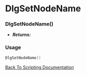 # DlgSetNodeName

### DlgSetNodeName()
- ***Returns:*** 

### Usage

```Lua
DlgSetNodeName()
```


[Back To Scripting Documentation](../README.md)
